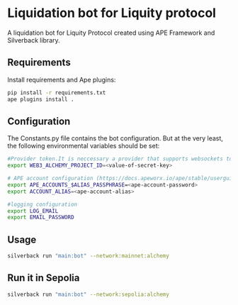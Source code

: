 # Liquidation bot for Liquity protocol

A liquidation bot for Liquity Protocol created using APE Framework and Silverback library.

## Requirements
Install requirements and Ape plugins:

```sh
pip install -r requirements.txt
ape plugins install .

```

## Configuration


The  Constants.py file contains the bot configuration. But at the very least, the following environmental variables should be set:

```sh
#Provider token.It is neccessary a provider that supports websockets to run the bot. If you want to use Alchemy to run this example, you will need a Alchemy API key for Ethereum mainnet.Go to Alchemy, create an account, then create an application in their dashboard, and copy the API Key.
export WEB3_ALCHEMY_PROJECT_ID=<value-of-secret-key>

# APE account configuration (https://docs.apeworx.io/ape/stable/userguides/accounts.html#importing-existing-accounts)
export APE_ACCOUNTS_$ALIAS_PASSPHRASE=<ape-account-password>
export ACCOUNT_ALIAS=<ape-account-alias>

#logging configuration
export LOG_EMAIL
export EMAIL_PASSWORD
```


## Usage

```sh
silverback run "main:bot" --network:mainnet:alchemy
```

## Run it in Sepolia

```sh
silverback run "main:bot" --network:sepolia:alchemy
```
